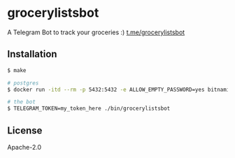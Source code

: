 # grocerylistsbot

A Telegram Bot to track your groceries :) [t.me/grocerylistsbot](t.me/grocerylistsbot)

## Installation

```bash
$ make 

# postgres
$ docker run -itd --rm -p 5432:5432 -e ALLOW_EMPTY_PASSWORD=yes bitnami/postgresql

# the bot
$ TELEGRAM_TOKEN=my_token_here ./bin/grocerylistsbot
```

## License

Apache-2.0